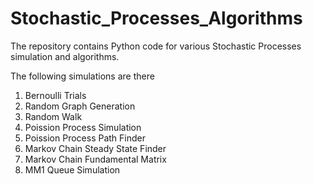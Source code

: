 # Stochastic_Processes_Algorithms
The repository contains Python code for various Stochastic Processes simulation and algorithms.

The following simulations are there
1. Bernoulli Trials
2. Random Graph Generation
3. Random Walk 
4. Poission Process Simulation
5. Poission Process Path Finder
6. Markov Chain Steady State Finder 
7. Markov Chain Fundamental Matrix
8. MM1 Queue Simulation
